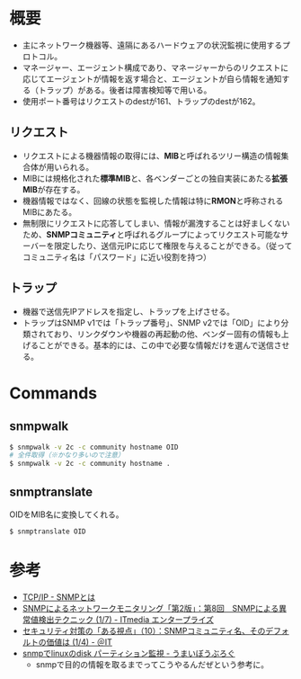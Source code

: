 概要
========
* 主にネットワーク機器等、遠隔にあるハードウェアの状況監視に使用するプロトコル。
* マネージャー、エージェント構成であり、マネージャーからのリクエストに応じてエージェントが情報を返す場合と、エージェントが自ら情報を通知する（トラップ）がある。後者は障害検知等で用いる。
* 使用ポート番号はリクエストのdestが161、トラップのdestが162。


リクエスト
----
* リクエストによる機器情報の取得には、**MIB**と呼ばれるツリー構造の情報集合体が用いられる。
* MIBには規格化された**標準MIB**と、各ベンダーごとの独自実装にあたる**拡張MIB**が存在する。
* 機器情報ではなく、回線の状態を監視した情報は特に**RMON**と呼称されるMIBにあたる。
* 無制限にリクエストに応答してしまい、情報が漏洩することは好ましくないため、**SNMPコミュニティ**と呼ばれるグループによってリクエスト可能なサーバーを限定したり、送信元IPに応じて権限を与えることができる。（従ってコミュニティ名は「パスワード」に近い役割を持つ）


トラップ
----
* 機器で送信先IPアドレスを指定し、トラップを上げさせる。
* トラップはSNMP v1では「トラップ番号」、SNMP v2では「OID」により分類されており、リンクダウンや機器の再起動の他、ベンダー固有の情報も上げることができる。基本的には、この中で必要な情報だけを選んで送信させる。

Commands
========

snmpwalk
----

```bash
$ snmpwalk -v 2c -c community hostname OID
# 全件取得（※かなり多いので注意）
$ snmpwalk -v 2c -c community hostname .
```

snmptranslate
----

OIDをMIB名に変換してくれる。

```bash
$ snmptranslate OID
```

参考
==================================================
* [TCP/IP - SNMPとは](http://www.infraexpert.com/study/tcpip21.html)
* [SNMPによるネットワークモニタリング「第2版」：第8回　SNMPによる異常値検出テクニック (1/7) - ITmedia エンタープライズ](http://www.itmedia.co.jp/enterprise/articles/0705/31/news042.html)
* [セキュリティ対策の「ある視点」（10）：SNMPコミュニティ名、そのデフォルトの価値は (1/4) - ＠IT](http://www.atmarkit.co.jp/ait/articles/0807/01/news167.html)
* [snmpでlinuxのdisk パーティション監視 - うまいぼうぶろぐ](http://hogem.hatenablog.com/entry/2015/09/26/233000)
  * snmpで目的の情報を取るまでってこうやるんだぜという参考に。